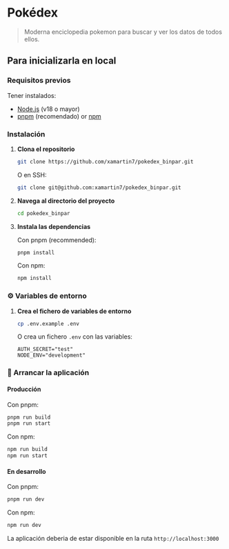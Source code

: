 # Pokédex

> Moderna enciclopedia pokemon para buscar y ver los datos de todos ellos.

## Para inicializarla en local

### Requisitos previos

Tener instalados:
- [Node.js](https://nodejs.org/) (v18 o mayor)
- [pnpm](https://pnpm.io/) (recomendado) or [npm](https://npmjs.com/)

### Instalación

1. **Clona el repositorio**
   ```bash
   git clone https://github.com/xamartin7/pokedex_binpar.git
   ```
   
   O en SSH:
   ```bash
   git clone git@github.com:xamartin7/pokedex_binpar.git
   ```

2. **Navega al directorio del proyecto**
   ```bash
   cd pokedex_binpar
   ```

3. **Instala las dependencias**
   
   Con pnpm (recommended):
   ```bash
   pnpm install
   ```
   
   Con npm:
   ```bash
   npm install
   ```

### ⚙️ Variables de entorno

1. **Crea el fichero de variables de entorno**
   ```bash
   cp .env.example .env
   ```
   
   O crea un fichero `.env` con las variables:
   ```env
   AUTH_SECRET="test"
   NODE_ENV="development"
   ```

### 🎯 Arrancar la aplicación

#### Producción

Con pnpm:
```bash
pnpm run build
pnpm run start
```

Con npm:
```bash
npm run build
npm run start
```

#### En desarrollo

Con pnpm:
```bash
pnpm run dev
```

Con npm:
```bash
npm run dev
```

La aplicación deberia de estar disponible en la ruta `http://localhost:3000`


